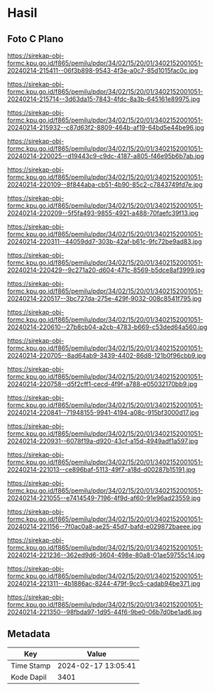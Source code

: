# Hasil

## Foto C Plano

https://sirekap-obj-formc.kpu.go.id/f865/pemilu/pdpr/34/02/15/20/01/3402152001051-20240214-215411--06f3b898-9543-4f3e-a0c7-85d1015fac0c.jpg

https://sirekap-obj-formc.kpu.go.id/f865/pemilu/pdpr/34/02/15/20/01/3402152001051-20240214-215714--3d63da15-7843-4fdc-8a3b-645161e89975.jpg

https://sirekap-obj-formc.kpu.go.id/f865/pemilu/pdpr/34/02/15/20/01/3402152001051-20240214-215932--c87d63f2-8809-464b-af19-64bd5e44be96.jpg

https://sirekap-obj-formc.kpu.go.id/f865/pemilu/pdpr/34/02/15/20/01/3402152001051-20240214-220025--d19443c9-c9dc-4187-a805-f46e95b6b7ab.jpg

https://sirekap-obj-formc.kpu.go.id/f865/pemilu/pdpr/34/02/15/20/01/3402152001051-20240214-220109--8f844aba-cb51-4b90-85c2-c7843749fd7e.jpg

https://sirekap-obj-formc.kpu.go.id/f865/pemilu/pdpr/34/02/15/20/01/3402152001051-20240214-220209--5f5fa493-9855-4921-a488-70faefc39f13.jpg

https://sirekap-obj-formc.kpu.go.id/f865/pemilu/pdpr/34/02/15/20/01/3402152001051-20240214-220311--44059dd7-303b-42af-b61c-9fc72be9ad83.jpg

https://sirekap-obj-formc.kpu.go.id/f865/pemilu/pdpr/34/02/15/20/01/3402152001051-20240214-220429--9c271a20-d604-471c-8569-b5dce8af3999.jpg

https://sirekap-obj-formc.kpu.go.id/f865/pemilu/pdpr/34/02/15/20/01/3402152001051-20240214-220517--3bc727da-275e-429f-9032-008c8541f795.jpg

https://sirekap-obj-formc.kpu.go.id/f865/pemilu/pdpr/34/02/15/20/01/3402152001051-20240214-220610--27b8cb04-a2cb-4783-b669-c53ded64a560.jpg

https://sirekap-obj-formc.kpu.go.id/f865/pemilu/pdpr/34/02/15/20/01/3402152001051-20240214-220705--8ad64ab9-3439-4402-86d8-121b0f96cbb9.jpg

https://sirekap-obj-formc.kpu.go.id/f865/pemilu/pdpr/34/02/15/20/01/3402152001051-20240214-220758--d5f2cff1-cecd-4f9f-a788-e05032170bb9.jpg

https://sirekap-obj-formc.kpu.go.id/f865/pemilu/pdpr/34/02/15/20/01/3402152001051-20240214-220841--71948155-9941-4194-a08c-915bf3000d17.jpg

https://sirekap-obj-formc.kpu.go.id/f865/pemilu/pdpr/34/02/15/20/01/3402152001051-20240214-220931--6078f19a-d920-43cf-a15d-4949adf1a597.jpg

https://sirekap-obj-formc.kpu.go.id/f865/pemilu/pdpr/34/02/15/20/01/3402152001051-20240214-221013--ce896baf-5113-49f7-a18d-d00287b15191.jpg

https://sirekap-obj-formc.kpu.go.id/f865/pemilu/pdpr/34/02/15/20/01/3402152001051-20240214-221055--e7414549-7196-4f9d-af60-91e96ad23559.jpg

https://sirekap-obj-formc.kpu.go.id/f865/pemilu/pdpr/34/02/15/20/01/3402152001051-20240214-221156--7f0ac0a8-ae25-45d7-bafd-e029872baeee.jpg

https://sirekap-obj-formc.kpu.go.id/f865/pemilu/pdpr/34/02/15/20/01/3402152001051-20240214-221236--362ed9d6-3604-498e-80a8-01ae59755c14.jpg

https://sirekap-obj-formc.kpu.go.id/f865/pemilu/pdpr/34/02/15/20/01/3402152001051-20240214-221311--4b1886ac-8244-479f-9cc5-cadab94be371.jpg

https://sirekap-obj-formc.kpu.go.id/f865/pemilu/pdpr/34/02/15/20/01/3402152001051-20240214-221350--98fbda97-1d95-44f6-9be0-06b7d0be1ad6.jpg


## Metadata

| Key        | Value               |
| ---------- | ------------------- |
| Time Stamp | 2024-02-17 13:05:41 |
| Kode Dapil | 3401                |



